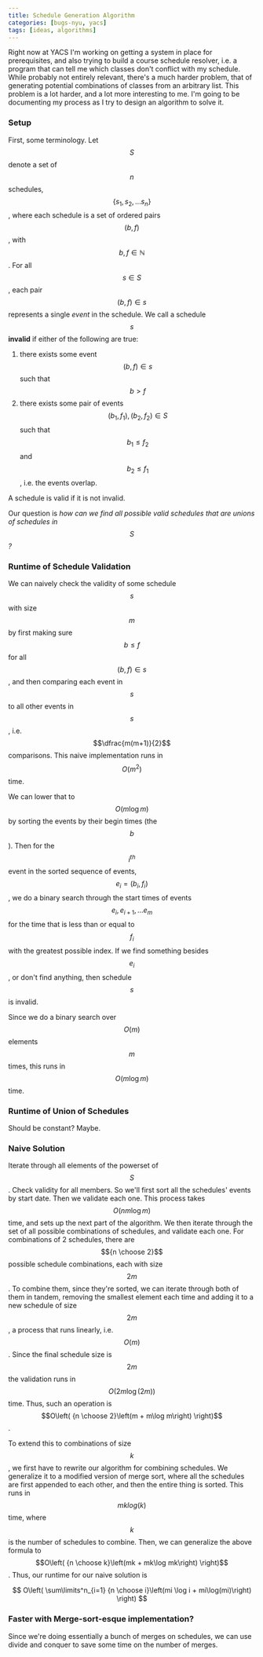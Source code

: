 ```yaml
---
title: Schedule Generation Algorithm
categories: [bugs-nyu, yacs]
tags: [ideas, algorithms]
---
```

Right now at YACS I'm working on getting a system in place for prerequisites, and
also trying to build a course schedule resolver, i.e. a program that can tell me
which classes don't conflict with my schedule. While probably not entirely relevant,
there's a much harder problem, that of generating potential combinations of classes
from an arbitrary list. This problem is a lot harder, and a lot more interesting to
me. I'm going to be documenting my process as I try to design an algorithm to solve
it.

### Setup
First, some terminology. Let $$S$$ denote a set of $$n$$ schedules,
$$\left\{ s_1, s_2, \ldots s_n \right\}$$, where each schedule is a set of ordered
pairs $$(b, f)$$, with $$b,f \in \mathbb{N}$$. For all $$s \in S$$, each pair $$(b, f) \in s$$
represents a single *event* in the schedule. We call a schedule $$s$$ **invalid** if either
of the following are true:

1. there exists some event $$(b, f) \in s$$ such that $$b > f$$
2. there exists some pair of events $$(b_1, f_1), (b_2, f_2) \in S$$ such that $$b_1 \leq f_2$$
and $$b_2 \leq f_1$$, i.e. the events overlap.

A schedule is valid if it is not invalid.

Our question is *how can we find all possible valid schedules that are unions of
schedules in $$S$$?*

### Runtime of Schedule Validation
We can naively check the validity of some schedule $$s$$ with size $$m$$ by first making
sure $$b \leq f$$ for all $$(b, f) \in s$$, and then comparing each event in $$s$$
to all other events in $$s$$, i.e. $$\dfrac{m(m+1)}{2}$$ comparisons. This naive
implementation runs in $$O(m^2)$$ time.

We can lower that to $$O(m\log m)$$ by sorting the events by their begin times (the $$b$$).
Then for the $$i^{th}$$ event in the sorted sequence of events, $$e_i = (b_i, f_i)$$,
we do a binary search through the start times of events $$e_{i}, e_{i+1}, \ldots e_{m}$$
for the time that is less than or equal to $$f_i$$ with the greatest possible index.
If we find something besides $$e_i$$, or don't find anything, then schedule $$s$$ is invalid.

Since we do a binary search over $$O(m)$$ elements $$m$$ times, this runs in $$O(m\log m)$$ time.

### Runtime of Union of Schedules
Should be constant? Maybe.

### Naive Solution
Iterate through all elements of the powerset of $$S$$. Check validity for all members.
So we'll first sort all the schedules' events by start date. Then we validate each one.
This process takes $$O(nm \log m)$$ time, and sets up the next part of the algorithm.
We then iterate through the set of all possible combinations of schedules, and validate
each one. For combinations of 2 schedules, there are $${n \choose 2}$$ possible
schedule combinations, each with size $$2m$$. To combine them, since they're sorted,
we can iterate through both of them in tandem, removing the smallest element each
time and adding it to a new schedule of size $$2m$$, a process that runs linearly, i.e. $$O(m)$$.
Since the final schedule size is $$2m$$ the validation runs in $$O(2m\log (2m))$$ time.
Thus, such an operation is $$O\left( {n \choose 2}\left(m + m\log m\right) \right)$$.

To extend this to combinations of size $$k$$, we first have to rewrite our algorithm
for combining schedules. We generalize it to a modified version of merge sort,
where all the schedules are first appended to each other, and then the entire thing
is sorted. This runs in $$mk log(k)$$ time, where $$k$$ is the number of schedules
to combine. Then, we can generalize the above formula to
$$O\left( {n \choose k}\left(mk + mk\log mk\right) \right)$$. Thus, our runtime
for our naive solution is

$$
O\left( \sum\limits^n_{i=1} {n \choose i}\left(mi \log i + mi\log(mi)\right) \right)
$$


### Faster with Merge-sort-esque implementation?
Since we're doing essentially a bunch of merges on schedules, we can use divide
and conquer to save some time on the number of merges.
